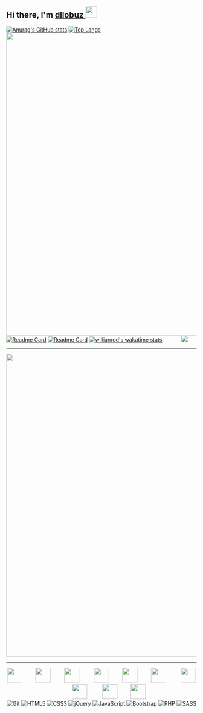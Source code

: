 <h2>Hi there, I'm <a href="#">dllobuz  </a><img src="https://raw.githubusercontent.com/aemmadi/aemmadi/master/wave.gif" width="30px"></h2>

[![Anurag's GitHub stats](https://github-readme-stats.vercel.app/api?username=dllobuz&show_icons=true&theme=onedark)](https://github.com/anuraghazra/github-readme-stats)
[![Top Langs](https://github-readme-stats.vercel.app/api/top-langs/?username=dllobuz&layout=compact&theme=onedark)](https://github.com/anuraghazra/github-readme-stats)
<img src="https://github-profile-trophy.vercel.app/?username=dllobuz&column=7&theme=onedark&no-frame=true" width="800px">
[![Readme Card](https://github-readme-stats.vercel.app/api/pin/?username=dllobuz&repo=gulpfile&theme=onedark)](https://github.com/anuraghazra/github-readme-stats)
[![Readme Card](https://github-readme-stats.vercel.app/api/pin/?username=dllobuz&repo=gulpfile-lite&theme=onedark)](https://github.com/anuraghazra/github-readme-stats)
[![willianrod's wakatime stats](https://github-readme-stats.vercel.app/api/wakatime?username=dllobuz&theme=onedark)](https://github.com/anuraghazra/github-readme-stats)&nbsp;&nbsp;&nbsp;&nbsp;&nbsp;&nbsp;&nbsp;&nbsp;&nbsp;&nbsp;&nbsp;&nbsp;
<img src="https://profile-counter.glitch.me/dllobuz/count.svg">

---

<p align="center">
  <img src="https://pagespeed-insights.herokuapp.com?url=https://dllobuz.github.io/marble/app/index.html&theme=dark" width="800px">
</p>

---

<div align="center">
    <img src="https://cdn.jsdelivr.net/gh/devicons/devicon@latest/icons/html5/html5-plain.svg" width="40px">&nbsp;&nbsp;&nbsp;&nbsp;&nbsp;&nbsp;&nbsp;&nbsp;
    <img src="https://cdn.jsdelivr.net/gh/devicons/devicon@latest/icons/css3/css3-plain.svg" width="40px">&nbsp;&nbsp;&nbsp;&nbsp;&nbsp;&nbsp;&nbsp;&nbsp;
    <img src="https://cdn.jsdelivr.net/gh/devicons/devicon@latest/icons/photoshop/photoshop-plain.svg" width="40px">&nbsp;&nbsp;&nbsp;&nbsp;&nbsp;&nbsp;&nbsp;&nbsp;&nbsp;
    <img src="https://cdn.jsdelivr.net/gh/devicons/devicon@latest/icons/javascript/javascript-original.svg" width="40px">&nbsp;&nbsp;&nbsp;&nbsp;&nbsp;&nbsp;&nbsp;&nbsp;
    <img src="https://cdn.jsdelivr.net/gh/devicons/devicon@latest/icons/bootstrap/bootstrap-plain.svg"  width="40px">&nbsp;&nbsp;&nbsp;&nbsp;&nbsp;&nbsp;&nbsp;&nbsp;
    <img src="https://cdn.jsdelivr.net/gh/devicons/devicon@latest/icons/jquery/jquery-plain.svg" width="40px">&nbsp;&nbsp;&nbsp;&nbsp;&nbsp;&nbsp;&nbsp;&nbsp;&nbsp;
    <img src="https://cdn.jsdelivr.net/gh/devicons/devicon@latest/icons/git/git-original.svg" width="40px">&nbsp;&nbsp;&nbsp;&nbsp;&nbsp;&nbsp;&nbsp;&nbsp;&nbsp;
    <img src="https://cdn.jsdelivr.net/gh/devicons/devicon@latest/icons/gulp/gulp-plain.svg" width="40px">&nbsp;&nbsp;&nbsp;&nbsp;&nbsp;&nbsp;&nbsp;&nbsp;&nbsp;
    <img src="https://cdn.jsdelivr.net/gh/devicons/devicon@latest/icons/npm/npm-original-wordmark.svg" width="40px">&nbsp;&nbsp;&nbsp;&nbsp;&nbsp;&nbsp;&nbsp;&nbsp;
    <img src="https://cdn.jsdelivr.net/gh/devicons/devicon@latest/icons/sass/sass-original.svg" width="40px">
</div>

<div align="center">
  <img alt="Git" src="https://img.shields.io/badge/git%20-%23F05033.svg?&style=for-the-badge&logo=git&logoColor=white">
  <img alt="HTML5" src="https://img.shields.io/badge/html5%20-%23E34F26.svg?&style=for-the-badge&logo=html5&logoColor=white">
  <img alt="CSS3" src="https://img.shields.io/badge/css3%20-%231572B6.svg?&style=for-the-badge&logo=css3&logoColor=white">
  <img alt="jQuery" src="https://img.shields.io/badge/jquery%20-%230769AD.svg?&style=for-the-badge&logo=jquery&logoColor=white">
  <img alt="JavaScript" src="https://img.shields.io/badge/javascript%20-%23323330.svg?&style=for-the-badge&logo=javascript&logoColor=%23F7DF1E">
  <img alt="Bootstrap" src="https://img.shields.io/badge/bootstrap%20-%23563D7C.svg?&style=for-the-badge&logo=bootstrap&logoColor=white">
  <img alt="PHP" src="https://img.shields.io/badge/php-%23777BB4.svg?&style=for-the-badge&logo=php&logoColor=white">
  <img alt="SASS" src="https://img.shields.io/badge/SASS%20-hotpink.svg?&style=for-the-badge&logo=SASS&logoColor=white">
</div>
